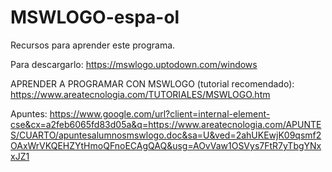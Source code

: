 # MSWLOGO-espa-ol
Recursos para aprender este programa. 

Para descargarlo:
https://mswlogo.uptodown.com/windows

APRENDER A PROGRAMAR CON MSWLOGO (tutorial recomendado):
https://www.areatecnologia.com/TUTORIALES/MSWLOGO.htm

Apuntes: https://www.google.com/url?client=internal-element-cse&cx=a2feb6065fd83d05a&q=https://www.areatecnologia.com/APUNTES/CUARTO/apuntesalumnosmswlogo.doc&sa=U&ved=2ahUKEwjK09qsmf2OAxWrVKQEHZYtHmoQFnoECAgQAQ&usg=AOvVaw1OSVys7FtR7yTbgYNxxJZ1
